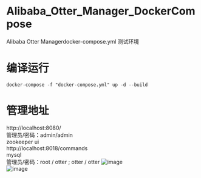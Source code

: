 # Alibaba_Otter_Manager_DockerCompose
Alibaba Otter Managerdocker-compose.yml 测试环境</br>
# 编译运行
``docker-compose -f "docker-compose.yml" up -d --build``
# 管理地址
http://localhost:8080/</br>
管理员/密码：admin/admin</br>
zookeeper ui</br>
http://localhost:8018/commands</br>
mysql</br>
管理员/密码：root / otter  ;   otter  /  otter
![image](https://user-images.githubusercontent.com/4635861/135860250-97afd12c-ebe3-43e6-a86f-dce63385617e.png)</br>
![image](https://user-images.githubusercontent.com/4635861/135860273-b628b7a0-ab5d-406d-abb2-01dab42314e1.png)</br>

